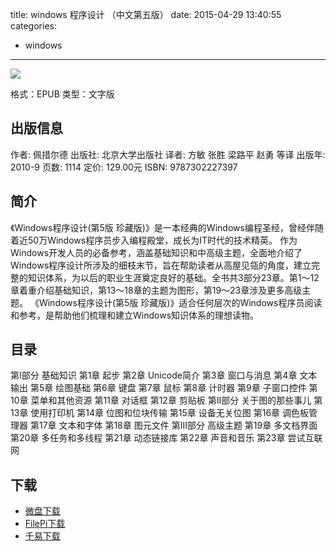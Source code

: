 title: windows 程序设计 （中文第五版）
date: 2015-04-29 13:40:55
categories:
  - windows
---

![](http://img3.douban.com/lpic/s6219932.jpg)

格式：EPUB
类型：文字版

<!--more-->

## 出版信息 ##

作者: 佩措尔德 
出版社: 北京大学出版社
译者: 方敏 张胜 梁路平 赵勇 等译 
出版年: 2010-9
页数: 1114
定价: 129.00元
ISBN: 9787302227397

## 简介 ##

《Windows程序设计(第5版 珍藏版)》是一本经典的Windows编程圣经，曾经伴随着近50万Windows程序员步入编程殿堂，成长为IT时代的技术精英。
作为Windows开发人员的必备参考，涵盖基础知识和中高级主题，全面地介绍了Windows程序设计所涉及的细枝末节，旨在帮助读者从高屋见瓴的角度，建立完整的知识体系，为以后的职业生涯奠定良好的基础。全书共3部分23章。第1～12章着重介绍基础知识，第13～18章的主题为图形，第19～23章涉及更多高级主题。
《Windows程序设计(第5版 珍藏版)》适合任何层次的Windows程序员阅读和参考，是帮助他们梳理和建立Windows知识体系的理想读物。

## 目录 ##

第I部分 基础知识
第1章 起步
第2章 Unicode简介
第3章 窗口与消息
第4章 文本输出
第5章 绘图基础
第6章 键盘
第7章 鼠标
第8章 计时器
第9章 子窗口控件
第10章 菜单和其他资源
第11章 对话框
第12章 剪贴板
第II部分 关于图的那些事儿
第13章 使用打印机
第14章 位图和位块传输
第15章 设备无关位图
第16章 调色板管理器
第17章 文本和字体
第18章 图元文件
第III部分 高级主题
第19章 多文档界面
第20章 多任务和多线程
第21章 动态链接库
第22章 声音和音乐
第23章 尝试互联网

## 下载 ##

* [微盘下载](http://vdisk.weibo.com/s/aADaW4YRFcgAn)
* [FilePi下载](http://filepi.com/i/V8vIH6W)
* [千易下载]()
